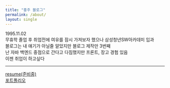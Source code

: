 ```yaml
---
title: "홍주 블로그"
permalink: /about/
layout: single
---
```

1995.11.02  
무휴학 졸업 후 취업전에 여유를 잠시 가져보자 했으나 삼성청년SW아카데미 입과  
블로그는 내 얘기가 아닐줄 알았지만 블로그 제작만 3번째  
난 자바 백엔드 중점으로 간다고 다짐했지만 프론트, 장고 경험 있음  
이젠 취업이 하고싶다    
  
---
[resume(준비중)](/english)  
[포트폴리오](/portfolio)  